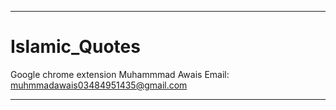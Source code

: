 **************************
# Islamic_Quotes
Google chrome extension
Muhammmad Awais
Email: muhmmadawais03484951435@gmail.com
**************************
